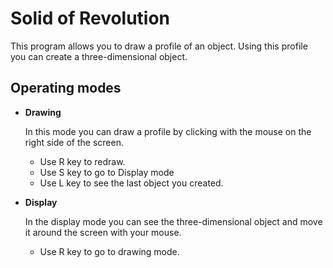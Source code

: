 # Solid of Revolution

This program allows you to draw a profile of an object. Using this profile you can create a three-dimensional object.

## Operating modes

* __Drawing__

  In this mode you can draw a profile by clicking with the mouse on the right side of the screen.
    - Use R key to redraw.
    - Use S key to go to Display mode
    - Use L key to see the last object you created.

* __Display__

  In the display mode you can see the three-dimensional object and move it around the screen with your mouse.
    - Use R key to go to drawing mode.
